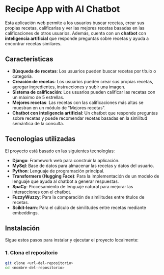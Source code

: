 # Recipe App with AI Chatbot

Esta aplicación web permite a los usuarios buscar recetas, crear sus propias recetas, calificarlas y ver las mejores recetas basadas en las calificaciones de otros usuarios. Además, cuenta con un **chatbot** con **inteligencia artificial** que responde preguntas sobre recetas y ayuda a encontrar recetas similares.

## Características

- **Búsqueda de recetas**: Los usuarios pueden buscar recetas por título o categoría.
- **Creación de recetas**: Los usuarios pueden crear sus propias recetas, agregar ingredientes, instrucciones y subir una imagen.
- **Sistema de calificación**: Los usuarios pueden calificar las recetas con un máximo de 5 estrellas.
- **Mejores recetas**: Las recetas con las calificaciones más altas se muestran en un módulo de "Mejores recetas".
- **Chatbot con inteligencia artificial**: Un chatbot que responde preguntas sobre recetas y puede recomendar recetas basadas en la similitud semántica de la consulta.

## Tecnologías utilizadas

El proyecto está basado en las siguientes tecnologías:

- **Django**: Framework web para construir la aplicación.
- **MySql**: Base de datos para almacenar las recetas y datos del usuario.
- **Python**: Lenguaje de programación principal.
- **Transformers (Hugging Face)**: Para la implementación de un modelo de lenguaje que ayuda al chatbot a generar respuestas.
- **SpaCy**: Procesamiento de lenguaje natural para mejorar las interacciones con el chatbot.
- **FuzzyWuzzy**: Para la comparación de similitudes entre títulos de recetas.
- **Scikit-learn**: Para el cálculo de similitudes entre recetas mediante embeddings.

## Instalación

Sigue estos pasos para instalar y ejecutar el proyecto localmente:

### 1. Clona el repositorio

```bash
git clone <url-del-repositorio>
cd <nombre-del-repositorio>
